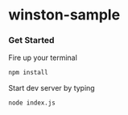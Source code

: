 # winston-sample

### Get Started
Fire up your terminal

```sh
npm install
```

Start dev server by typing
```sh
node index.js
```
